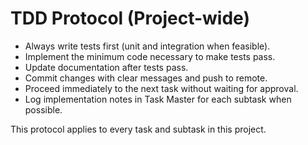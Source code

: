 # TDD Protocol (Project-wide)

- Always write tests first (unit and integration when feasible).
- Implement the minimum code necessary to make tests pass.
- Update documentation after tests pass.
- Commit changes with clear messages and push to remote.
- Proceed immediately to the next task without waiting for approval.
- Log implementation notes in Task Master for each subtask when possible.

This protocol applies to every task and subtask in this project.

